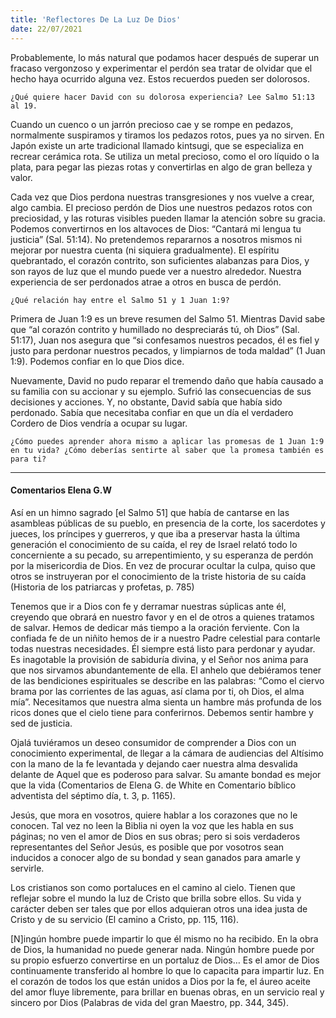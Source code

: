```yaml
---
title: 'Reflectores De La Luz De Dios'
date: 22/07/2021
---
```


Probablemente, lo más natural que podamos hacer después de superar un fracaso vergonzoso y experimentar el perdón sea tratar de olvidar que el hecho haya ocurrido alguna vez. Estos recuerdos pueden ser dolorosos.

`¿Qué quiere hacer David con su dolorosa experiencia? Lee Salmo 51:13 al 19.`

Cuando un cuenco o un jarrón precioso cae y se rompe en pedazos, normalmente suspiramos y tiramos los pedazos rotos, pues ya no sirven. En Japón existe un arte tradicional llamado kintsugi, que se especializa en recrear cerámica rota. Se utiliza un metal precioso, como el oro líquido o la plata, para pegar las piezas rotas y convertirlas en algo de gran belleza y valor.

Cada vez que Dios perdona nuestras transgresiones y nos vuelve a crear, algo cambia. El precioso perdón de Dios une nuestros pedazos rotos con preciosidad, y las roturas visibles pueden llamar la atención sobre su gracia. Podemos convertirnos en los altavoces de Dios: “Cantará mi lengua tu justicia” (Sal. 51:14). No pretendemos repararnos a nosotros mismos ni mejorar por nuestra cuenta (ni siquiera gradualmente). El espíritu quebrantado, el corazón contrito, son suficientes alabanzas para Dios, y son rayos de luz que el mundo puede ver a nuestro alrededor. Nuestra experiencia de ser perdonados atrae a otros en busca de perdón.

`¿Qué relación hay entre el Salmo 51 y 1 Juan 1:9?`

Primera de Juan 1:9 es un breve resumen del Salmo 51. Mientras David sabe que “al corazón contrito y humillado no despreciarás tú, oh Dios” (Sal. 51:17), Juan nos asegura que “si confesamos nuestros pecados, él es fiel y justo para perdonar nuestros pecados, y limpiarnos de toda maldad” (1 Juan 1:9). Podemos confiar en lo que Dios dice.

Nuevamente, David no pudo reparar el tremendo daño que había causado a su familia con su accionar y su ejemplo. Sufrió las consecuencias de sus decisiones y acciones. Y, no obstante, David sabía que había sido perdonado. Sabía que necesitaba confiar en que un día el verdadero Cordero de Dios vendría a ocupar su lugar.

`¿Cómo puedes aprender ahora mismo a aplicar las promesas de 1 Juan 1:9 en tu vida? ¿Cómo deberías sentirte al saber que la promesa también es para ti?`

---

#### Comentarios Elena G.W

Así en un himno sagrado [el Salmo 51] que había de cantarse en las asambleas públicas de su pueblo, en presencia de la corte, los sacerdotes y jueces, los príncipes y guerreros, y que iba a preservar hasta la última generación el conocimiento de su caída, el rey de Israel relató todo lo concerniente a su pecado, su arrepentimiento, y su esperanza de perdón por la misericordia de Dios. En vez de procurar ocultar la culpa, quiso que otros se instruyeran por el conocimiento de la triste historia de su caída (Historia de los patriarcas y profetas, p. 785)

Tenemos que ir a Dios con fe y derramar nuestras súplicas ante él, creyendo que obrará en nuestro favor y en el de otros a quienes tratamos de salvar. Hemos de dedicar más tiempo a la oración ferviente. Con la confiada fe de un niñito hemos de ir a nuestro Padre celestial para contarle todas nuestras necesidades. Él siempre está listo para perdonar y ayudar. Es inagotable la provisión de sabiduría divina, y el Señor nos anima para que nos sirvamos abundantemente de ella. El anhelo que debiéramos tener de las bendiciones espirituales se describe en las palabras: “Como el ciervo brama por las corrientes de las aguas, así clama por ti, oh Dios, el alma mía”. Necesitamos que nuestra alma sienta un hambre más profunda de los ricos dones que el cielo tiene para conferirnos. Debemos sentir hambre y sed de justicia.

Ojalá tuviéramos un deseo consumidor de comprender a Dios con un conocimiento experimental, de llegar a la cámara de audiencias del Altísimo con la mano de la fe levantada y dejando caer nuestra alma desvalida delante de Aquel que es poderoso para salvar. Su amante bondad es mejor que la vida (Comentarios de Elena G. de White en Comentario bíblico adventista del séptimo día, t. 3, p. 1165).

Jesús, que mora en vosotros, quiere hablar a los corazones que no le conocen. Tal vez no leen la Biblia ni oyen la voz que les habla en sus páginas; no ven el amor de Dios en sus obras; pero si sois verdaderos representantes del Señor Jesús, es posible que por vosotros sean inducidos a conocer algo de su bondad y sean ganados para amarle y servirle.

Los cristianos son como portaluces en el camino al cielo. Tienen que reflejar sobre el mundo la luz de Cristo que brilla sobre ellos. Su vida y carácter deben ser tales que por ellos adquieran otros una idea justa de Cristo y de su servicio (El camino a Cristo, pp. 115, 116).

[N]ingún hombre puede impartir lo que él mismo no ha recibido. En la obra de Dios, la humanidad no puede generar nada. Ningún hombre puede por su propio esfuerzo convertirse en un portaluz de Dios… Es el amor de Dios continuamente transferido al hombre lo que lo capacita para impartir luz. En el corazón de todos los que están unidos a Dios por la fe, el áureo aceite del amor fluye libremente, para brillar en buenas obras, en un servicio real y sincero por Dios (Palabras de vida del gran Maestro, pp. 344, 345).